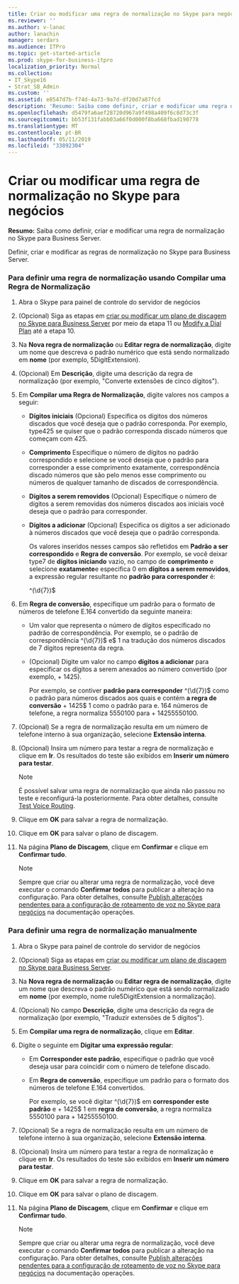 ```yaml
---
title: Criar ou modificar uma regra de normalização no Skype para negócios
ms.reviewer: ''
ms.author: v-lanac
author: lanachin
manager: serdars
ms.audience: ITPro
ms.topic: get-started-article
ms.prod: skype-for-business-itpro
localization_priority: Normal
ms.collection:
- IT_Skype16
- Strat_SB_Admin
ms.custom: ''
ms.assetid: e8547d7b-f74d-4a73-9a7d-df20d7a87fcd
description: 'Resumo: Saiba como definir, criar e modificar uma regra de normalização no Skype para Business Server.'
ms.openlocfilehash: d5479fa6aef28720d967a9f498a409f6c8d73c3f
ms.sourcegitcommit: bb53f131fabb03a66f0d000f8ba668fbad190778
ms.translationtype: MT
ms.contentlocale: pt-BR
ms.lasthandoff: 05/11/2019
ms.locfileid: "33892304"
---
```

# <a name="create-or-modify-a-normalization-rule-in-skype-for-business"></a>Criar ou modificar uma regra de normalização no Skype para negócios

**Resumo:** Saiba como definir, criar e modificar uma regra de normalização no Skype para Business Server.

Definir, criar e modificar as regras de normalização no Skype para Business Server.

### <a name="to-define-a-normalization-rule-by-using-build-a-normalization-rule"></a>Para definir uma regra de normalização usando Compilar uma Regra de Normalização

1. Abra o Skype para painel de controle do servidor de negócios

2. (Opcional) Siga as etapas em [criar ou modificar um plano de discagem no Skype para Business Server](dial-plans.md) por meio da etapa 11 ou [Modify a Dial Plan](https://technet.microsoft.com/library/a91f02df-cf60-40cf-82fe-e0342c118b91.aspx) até a etapa 10.

3. Na **Nova regra de normalização** ou **Editar regra de normalização**, digite um nome que descreva o padrão numérico que está sendo normalizado em **nome** (por exemplo, 5DigitExtension).

4. (Opcional) Em **Descrição**, digite uma descrição da regra de normalização (por exemplo, "Converte extensões de cinco dígitos").

5. Em **Compilar uma Regra de Normalização**, digite valores nos campos a seguir:

   - **Dígitos iniciais** (Opcional) Especifica os dígitos dos números discados que você deseja que o padrão corresponda. Por exemplo, type425 se quiser que o padrão corresponda discado números que começam com 425.

   - **Comprimento** Especifique o número de dígitos no padrão correspondido e selecione se você deseja que o padrão para corresponder a esse comprimento exatamente, correspondência discado números que são pelo menos esse comprimento ou números de qualquer tamanho de discados de correspondência.

   - **Dígitos a serem removidos** (Opcional) Especifique o número de dígitos a serem removidas dos números discados aos iniciais você deseja que o padrão para corresponder.

   - **Dígitos a adicionar** (Opcional) Especifica os dígitos a ser adicionado à números discados que você deseja que o padrão corresponda.

     Os valores inseridos nesses campos são refletidos em **Padrão a ser correspondido** e **Regra de conversão**. Por exemplo, se você deixar type7 de **dígitos iniciando** vazio, no campo de **comprimento** e selecione **exatamente**e especifica 0 em **dígitos a serem removidos**, a expressão regular resultante no **padrão para corresponder** é:

     ^(\d{7})$

6. Em **Regra de conversão**, especifique um padrão para o formato de números de telefone E.164 convertido da seguinte maneira:

   - Um valor que representa o número de dígitos especificado no padrão de correspondência. Por exemplo, se o padrão de correspondência ^(\d{7})$ e$ 1 na tradução dos números discados de 7 dígitos representa da regra.

   - (Opcional) Digite um valor no campo **dígitos a adicionar** para especificar os dígitos a serem anexados ao número convertido (por exemplo, + 1425).

     Por exemplo, se contiver **padrão para corresponder** ^(\d{7})$ como o padrão para números discados aos quais e contém **a regra de conversão** + 1425$ 1 como o padrão para e. 164 números de telefone, a regra normaliza 5550100 para + 14255550100.

7. (Opcional) Se a regra de normalização resulta em um número de telefone interno à sua organização, selecione **Extensão interna**.

8. (Opcional) Insira um número para testar a regra de normalização e clique em **Ir**. Os resultados do teste são exibidos em **Inserir um número para testar**.

    > [!NOTE]
    > É possível salvar uma regra de normalização que ainda não passou no teste e reconfigurá-la posteriormente. Para obter detalhes, consulte  [Test Voice Routing](https://technet.microsoft.com/library/d3aae909-fef6-440f-b144-0b62dc82bf5d.aspx).

9. Clique em **OK** para salvar a regra de normalização.

10. Clique em **OK** para salvar o plano de discagem.

11. Na página **Plano de Discagem**, clique em **Confirmar** e clique em **Confirmar tudo**.

    > [!NOTE]
    > Sempre que criar ou alterar uma regra de normalização, você deve executar o comando **Confirmar todos** para publicar a alteração na configuração. Para obter detalhes, consulte [Publish alterações pendentes para a configuração de roteamento de voz no Skype para negócios](voice-route-config-changes.md) na documentação operações.

### <a name="to-define-a-normalization-rule-manually"></a>Para definir uma regra de normalização manualmente

1. Abra o Skype para painel de controle do servidor de negócios

2. (Opcional) Siga as etapas em [criar ou modificar um plano de discagem no Skype para Business Server](dial-plans.md).

3. Na **Nova regra de normalização** ou **Editar regra de normalização**, digite um nome que descreva o padrão numérico que está sendo normalizado em **nome** (por exemplo, nome rule5DigitExtension a normalização).

4. (Opcional) No campo **Descrição**, digite uma descrição da regra de normalização (por exemplo, "Traduzir extensões de 5 dígitos").

5. Em **Compilar uma regra de normalização**, clique em **Editar**.

6. Digite o seguinte em **Digitar uma expressão regular**:

   - Em **Corresponder este padrão**, especifique o padrão que você deseja usar para coincidir com o número de telefone discado.

   - Em **Regra de conversão**, especifique um padrão para o formato dos números de telefone E.164 convertidos.

     Por exemplo, se você digitar ^(\d{7})$ em **corresponder este padrão** e + 1425$ 1 em **regra de conversão**, a regra normaliza 5550100 para + 14255550100.

7. (Opcional) Se a regra de normalização resulta em um número de telefone interno à sua organização, selecione **Extensão interna**.

8. (Opcional) Insira um número para testar a regra de normalização e clique em **Ir**. Os resultados do teste são exibidos em **Inserir um número para testar**.

9. Clique em **OK** para salvar a regra de normalização.

10. Clique em **OK** para salvar o plano de discagem.

11. Na página **Plano de Discagem**, clique em **Confirmar** e clique em **Confirmar tudo**.

    > [!NOTE]
    > Sempre que criar ou alterar uma regra de normalização, você deve executar o comando **Confirmar todos** para publicar a alteração na configuração. Para obter detalhes, consulte [Publish alterações pendentes para a configuração de roteamento de voz no Skype para negócios](voice-route-config-changes.md) na documentação operações.


